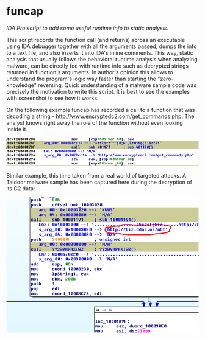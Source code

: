 funcap
======

_IDA Pro script to add some useful runtime info to static analysis._

This script records the function call (and returns) across an executable using IDA debugger together with all the arguments passed, dumps the info to a text file, and also inserts it into IDA's inline comments. This way, static analysis that  usually follows the behavioral runtime analysis when analyzing malware, can be directly fed with runtime info such as decrypted strings returned in function's arguments. In author's opinion this allows to understand the program's logic way faster than starting the "zero-knowledge" reversing. Quick understanding of a malware sample code was precisely the motivation to write this script. It is best to see the examples with screenshot to see how it works.

On the following example funcap has recorded a call to a function that was decoding a string - http://www.encryptedc2.com/get_commands.php. The analyst knows right away the role of the function without even looking inside it. 

![decryption](img/decryption.png)

Similar example, this time taken from a real world of targeted attacks. A Taidoor malware sample has been captured here during the decryption of its C2 data:

![taidoor](img/taidoor.png)
